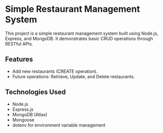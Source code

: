 # Simple Restaurant Management System

This project is a simple restaurant management system built using Node.js, Express, and MongoDB. It demonstrates basic CRUD operations through RESTful APIs.

## Features

- Add new restaurants (CREATE operation).
- Future operations: Retrieve, Update, and Delete restaurants.

## Technologies Used

- Node.js
- Express.js
- MongoDB (Atlas)
- Mongoose
- dotenv for environment variable management
